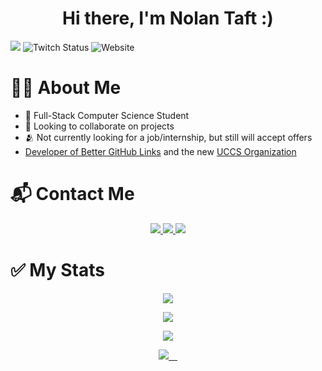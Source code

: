 <h1 align="center">Hi there, I'm Nolan Taft :)</h1>

![](https://komarev.com/ghpvc/?username=dev-nolant&style=plastic&label=PROFILE+VIEWS&color=blueviolet)
![Twitch Status](https://img.shields.io/twitch/status/swivlefan?style=plastic&color=blueviolet)
![Website](https://img.shields.io/website?down_color=lightgrey&down_message=down&style=plastic&up_color=blueviolet&up_message=online&url=https%3A%2F%2Fnolant.org)

# 🧒🏻 About Me

- 🦾 Full-Stack Computer Science Student
- 👥 Looking to collaborate on projects
- 🫂 Not currently looking for a job/internship, but still will accept offers
- [Developer of Better GitHub Links](https://code.nolant.org/linkify?link=https://github.com/dev-nolant/better-github-links) and the new [UCCS Organization](https://github.com/New-UCCS)

# 📬 Contact Me

<p align ="center">

  <a href ="https://discordapp.com/users/307867475410681857" role="downbadman#0069">
  <img src="https://img.shields.io/badge/-Discord-7289da?style=for-the-badge&logo=Discord&logoColor=white"/>
  </a>
  <a href ="https://twitter.com/UwuGawk" role="Twitter">
  <img src="https://img.shields.io/badge/-Twitter-1DA1F2?style=for-the-badge&logo=Twitter&logoColor=white"/>
  </a>
   <a href ="https://www.twitch.tv/swivlefan">
  <img src="https://img.shields.io/badge/-Twitch-6441a5?style=for-the-badge&logo=Twitch&logoColor=white"/>
  </a>
</p>


# ✅ My Stats

<p align="center" >
  <a href="https://github-readme-streak-stats.herokuapp.com?user=dev-nolant&theme=tokyonight_duo">
  <img src="https://github-readme-streak-stats.herokuapp.com?user=dev-nolant&theme=tokyonight_duo" />
</a>
</p>


<p align="center">
<a href="https://github-readme-stats.vercel.app/api/top-langs/?username=dev-nolant&layout=compact&langs_count=8&hide=Mako&theme=nightowl&count_private=true&border_radius=15&border_color=#212121">
  <img  src="https://github-readme-stats.vercel.app/api/top-langs/?username=dev-nolant&layout=compact&langs_count=8&hide=Mako&theme=nightowl&count_private=true&border_radius=15&border_color=#212121" />
</a>
</p>

<p align="center" >
<a href="https://wakatime.com/@dev_nolant" target="\_blank">
  <img src="https://github-readme-stats.vercel.app/api/wakatime?username=dev_nolant&v=2&langs_count=8&custom_title=🕒 Most Used Languages Time&theme=nightowl&count_private=true&count_private=true&border_radius=15&border_color=#212121" />
  </a>
</p>

<p align="center" >
<a href="https://github-readme-stats.vercel.app/api?username=dev-nolant&count_private=true&show_icons=true&theme=nightowl&include_all_commits=true&langs_count=10&border_radius=15&border_color=#212121">
    <img src="https://github-readme-stats.vercel.app/api?username=dev-nolant&count_private=true&show_icons=true&theme=nightowl&include_all_commits=true&langs_count=10&border_radius=15&border_color=#212121" /> 
  </a>
</p>
